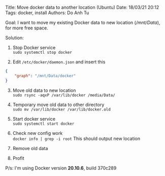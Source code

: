 Title: Move docker data to another location (Ubuntu)
Date: 18/03/21 20:12
Tags: docker, install
Authors: Do Anh Tu


Goal: I want to move my existing Docker data to new location (*/mnt/Data*), for more free space.

Solution:

1. Stop Docker service  
`sudo systemctl stop docker`

2. Edit `/etc/docker/daemon.json` and insert this  
```json
{
    "graph": "/mnt/Data/docker"
}
```

3. Move old data to new location  
`sudo rsync -aqxP /var/lib/docker /media/Data/`

4. Temporary move old data to other directory  
`sudo mv /var/lib/docker /var/lib/docker.old`

5. Start docker service  
`sudo systemctl start docker`

6. Check new config work  
`docker info | grep -i root`
This should output new location

7. Remove old data  

8. Profit

P/s: I'm using Docker version **20.10.6**, build 370c289
